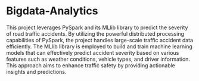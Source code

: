 # Bigdata-Analytics

This project leverages PySpark and its MLlib library to predict the severity of road traffic accidents. By utilizing the powerful distributed processing capabilities of PySpark, the project handles large-scale traffic accident data efficiently. The MLlib library is employed to build and train machine learning models that can effectively predict accident severity based on various features such as weather conditions, vehicle types, and driver information. This approach aims to enhance traffic safety by providing actionable insights and predictions.
